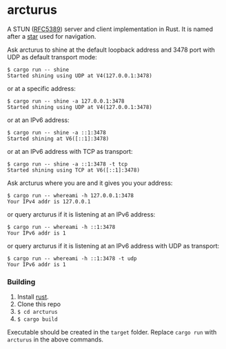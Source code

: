 # arcturus
A STUN ([RFC5389](https://tools.ietf.org/html/rfc5389)) server and client implementation in Rust.
It is named after a [star](https://en.wikipedia.org/wiki/Arcturus) used for navigation.

Ask arcturus to shine at the default loopback address and 3478 port with UDP as default transport mode:
```
$ cargo run -- shine
Started shining using UDP at V4(127.0.0.1:3478)
```
or at a specific address:
```
$ cargo run -- shine -a 127.0.0.1:3478
Started shining using UDP at V4(127.0.0.1:3478)
```
or at an IPv6 address:
```
$ cargo run -- shine -a ::1:3478
Started shining at V6([::1]:3478)
```
or at an IPv6 address with TCP as transport:
```
$ cargo run -- shine -a ::1:3478 -t tcp
Started shining using TCP at V6([::1]:3478)
```


Ask arcturus where you are and it gives you your address:
```
$ cargo run -- whereami -h 127.0.0.1:3478
Your IPv4 addr is 127.0.0.1
```
or query arcturus if it is listening at an IPv6 address:
```
$ cargo run -- whereami -h ::1:3478
Your IPv6 addr is 1
```
or query arcturus if it is listening at an IPv6 address with UDP as transport:
```
$ cargo run -- whereami -h ::1:3478 -t udp
Your IPv6 addr is 1
```

### Building
1. Install [rust](https://www.rust-lang.org/tools/install).
2. Clone this repo
3. `$ cd arcturus`
4. `$ cargo build`

Executable should be created in the `target` folder. Replace `cargo run` with `arcturus` in the above commands.
